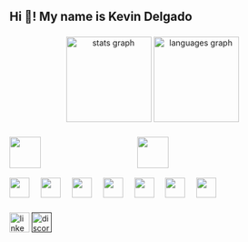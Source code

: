 <html>
<h2 align="left">Hi 👋! My name is Kevin Delgado</h2>

###

<div align="center">
  <img src="https://github-readme-stats.vercel.app/api?username=KDW06&hide_title=false&hide_rank=false&show_icons=true&include_all_commits=true&count_private=true&disable_animations=false&theme=dracula&locale=en&hide_border=false" height="150" alt="stats graph"  />
  <img src="https://github-readme-stats.vercel.app/api/top-langs?username=KDW06&locale=en&hide_title=false&layout=compact&card_width=320&langs_count=5&theme=dracula&hide_border=false" height="150" alt="languages graph"  />
</div>

###



###
<div align="left">

<a href="https://www.kali.org/"> <img src="https://www.kernel.org/theme/images/logos/tux.png" height="55"/></a>
<img width="162" />
<a href="https://www.microsoft.com/en-gb/windows/windows-11"><img src="https://logospng.org/download/windows-11/logo-windows-11-icon-1024.png" height="55"/></a>
</div>

<div align="left">
  <a href="https://www.kali.org/tools/hydra/"> <img src="https://www.kali.org/tools/hydra/images/hydra-logo.svg" height="35"/></a>
  <img width="12" />
   <a href="https://www.kali.org/tools/nmap/"> <img src="https://www.kali.org/tools/nmap/images/nmap-logo.svg" height="35"/></a>
  <img width="12" />
   <a href="https://www.kali.org/tools/aircrack-ng/"> <img src="https://www.kali.org/tools/aircrack-ng/images/aircrack-ng-logo.svg" height="35"/></a>
  <img width="12" />
   <a href="https://www.kali.org/tools/burpsuite/"> <img src="https://www.kali.org/tools/burpsuite/images/burpsuite-logo.svg" height="35"/></a>
  <img width="12" />
  <a href="https://www.uipath.com/"> <img src="https://res.cloudinary.com/brandpad/image/upload/c_scale,dpr_auto,f_auto,w_2560/v1720707161/12472/240711-header-logo_0b06e675" height="35"/></a>
  <img width="12" />
   <a href="https://www.uipath.com/"> <img src="https://duckduckgo.com/i/337d6ce5402b3892.png" height="35"/></a>
  <img width="12" />
  <a href="https://learn.microsoft.com/en-us/office/vba/api/overview/"> <img src="https://www.logolynx.com/images/logolynx/s_54/54280a02406d4b1eb00c41f685936ef1.jpeg" height="35"/> </a>
    
</div>

###

<div align="left">
  <a href="https://www.linkedin.com/in/kdelsa/"> <img src="https://img.shields.io/static/v1?message=LinkedIn&logo=linkedin&label=&color=0077B5&logoColor=white&labelColor=&style=for-the-badge" height="35" alt="linkedin logo"  /></a>
  <a href=""><img src="https://img.shields.io/static/v1?message=Discord&logo=discord&label=&color=7289DA&logoColor=white&labelColor=&style=for-the-badge" height="35" alt="discord logo"/> </a>
</div>

###

<br clear="both">

</html>


 
